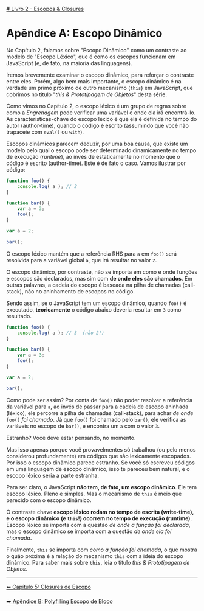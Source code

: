 [# Livro 2 - Escopos & Closures](../02-scope-and-closures/)

# Apêndice A: Escopo Dinâmico

No Capítulo 2, falamos sobre "Escopo Dinâmico" como um contraste ao modelo de "Escopo Léxico", que é como os escopos funcionam em JavaScript (e, de fato, na maioria das linguagens).

Iremos brevemente examinar o escopo dinâmico, para reforçar o contraste entre eles. Porém, algo bem mais importante, o escopo dinâmico é na verdade um primo próximo de outro mecanismo (`this`) em JavaScript, que cobrimos no título "*this & Prototipagem de Objetos*" desta série.

Como vimos no Capítulo 2, o escopo léxico é um grupo de regras sobre como a *Engrenagem* pode verificar uma variável e onde ela irá encontrá-lo. As características-chave do escopo léxico é que ela é definida no tempo do autor (author-time), quando o código é escrito (assumindo que você não trapaceie com `eval()` ou `with`).

Escopos dinâmicos parecem deduzir, por uma boa causa, que existe um modelo pelo qual o escopo pode ser determinado dinamicamente no tempo de execução (*runtime*), ao invés de estaticamente no momento que o código é escrito (author-time). Este é de fato o caso. Vamos ilustrar por código:

```js
function foo() {
	console.log( a ); // 2
}

function bar() {
	var a = 3;
	foo();
}

var a = 2;

bar();
```

O escopo léxico mantém que a referência RHS para `a` em `foo()` será resolvida para a variável global `a`, que irá resultar no valor `2`.

O escopo dinâmico, por contraste, não se importa em como e onde funções e escopos são declarados, mas sim com **de onde eles são chamados**. Em outras palavras, a cadeia do escopo é baseada na pilha de chamadas (call-stack), não no aninhamento de escopos no código.

Sendo assim, se o JavaScript tem um escopo dinâmico, quando `foo()` é executado, **teoricamente** o código abaixo deveria resultar em `3` como resultado.

```js
function foo() {
	console.log( a ); // 3  (não 2!)
}

function bar() {
	var a = 3;
	foo();
}

var a = 2;

bar();
```

Como pode ser assim? Por conta de `foo()` não poder resolver a referência da variável para `a`, ao invés de passar para a cadeia de escopo aninhada (léxico), ele percorre a pilha de chamadas (call-stack), para achar *de onde* `foo()` *foi chamado*. Já que `foo()` foi chamado pelo `bar()`, ele verifica as variáveis no escopo de `bar()`, e encontra um `a` com o valor `3`.

Estranho? Você deve estar pensando, no momento.

Mas isso apenas porque você provavelmentes só trabalhou (ou pelo menos considerou profundamente) em códigos que são lexicamente escopados. Por isso o escopo dinâmico parece estranho. Se você só escreveu códigos em uma linguagem de escopo dinâmico, isso te pareceu bem natural, e o escopo léxico seria a parte estranha.

Para ser claro, o JavaScript **não tem, de fato, um escopo dinâmico**. Ele tem escopo léxico. Pleno e simples. Mas o mecanismo de `this` é meio que parecido com o escopo dinâmico.

O contraste chave **escopo léxico rodam no tempo de escrita (write-time), e o escopo dinâmico (e `this`!) ocorrem no tempo de execução (runtime)**. Escopo léxico se importa com a questão *de onde a função foi declarada*, mas o escopo dinâmico se importa com a questão *de onde ela foi chamada*.

Finalmente, `this` se importa com *como a função foi chamada*, o que mostra o quão próxima é a relação do mecanismo `this` com a ideia do escopo dinâmico. Para saber mais sobre `this`, leia o título *this & Prototipagem de Objetos*.

---

[⬅️ Capítulo 5: Closures de Escopo](ch5.md)

[➡️ Apêndice B: Polyfilling Escopo de Bloco](apB.md)